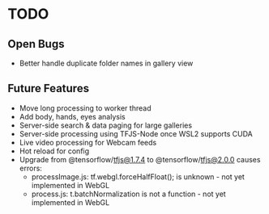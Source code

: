 # TODO

## Open Bugs

- Better handle duplicate folder names in gallery view

## Future Features

- Move long processing to worker thread
- Add body, hands, eyes analysis
- Server-side search & data paging for large galleries
- Server-side processing using TFJS-Node once WSL2 supports CUDA
- Live video processing for Webcam feeds
- Hot reload for config
- Upgrade from @tensorflow/tfjs@1.7.4 to  @tensorflow/tfjs@2.0.0 causes errors:
  - processImage.js: tf.webgl.forceHalfFloat(); is unknown - not yet implemented in WebGL
  - process.js: t.batchNormalization is not a function - not yet implemented in WebGL
